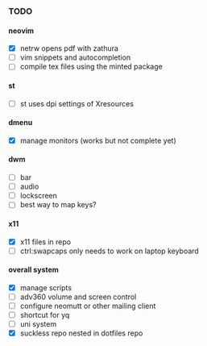 ### TODO
#### neovim
- [x] netrw opens pdf with zathura
- [ ] vim snippets and autocompletion
- [ ] compile tex files using the minted package
#### st
- [ ] st uses dpi settings of Xresources
#### dmenu
- [x] manage monitors (works but not complete yet)
#### dwm
- [ ] bar
- [ ] audio
- [ ] lockscreen
- [ ] best way to map keys?
#### x11
- [x] x11 files in repo
- [ ] ctrl:swapcaps only needs to work on laptop keyboard
#### overall system
- [x] manage scripts
- [ ] adv360 volume and screen control
- [ ] configure neomutt or other mailing client
- [ ] shortcut for yq
- [ ] uni system
- [x] suckless repo nested in dotfiles repo
